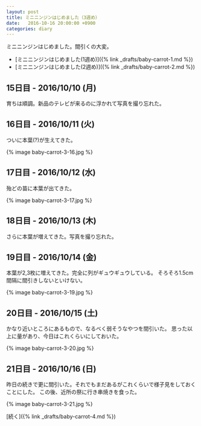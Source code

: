 ```yaml
---
layout: post
title: ミニニンジンはじめました（3週め）
date:   2016-10-16 20:00:00 +0900
categories: diary
---
```


ミニニンジンはじめました。間引くの大変。

- [ミニニンジンはじめました(1週め)]({% link _drafts/baby-carrot-1.md %})
- [ミニニンジンはじめました(2週め)]({% link _drafts/baby-carrot-2.md %})

## 15日目 - 2016/10/10 (月)
育ちは順調。新品のテレビが来るのに浮かれて写真を撮り忘れた。

## 16日目 - 2016/10/11 (火)
ついに本葉(?)が生えてきた。

{% image baby-carrot-3-16.jpg %}

## 17日目 - 2016/10/12 (水)
殆どの苗に本葉が出てきた。

{% image baby-carrot-3-17.jpg %}

## 18日目 - 2016/10/13 (木)
さらに本葉が増えてきた。写真を撮り忘れた。

## 19日目 - 2016/10/14 (金)
本葉が2,3枚に増えてきた。完全に列がギュウギュウしている。
そろそろ1.5cm間隔に間引きしないといけない。

{% image baby-carrot-3-19.jpg %}

## 20日目 - 2016/10/15 (土)
かなり近いところにあるもので、なるべく弱そうなやつを間引いた。
思った以上に量があり、今日はこれくらいにしておいた。

{% image baby-carrot-3-20.jpg %}

## 21日目 - 2016/10/16 (日)
昨日の続きで更に間引いた。それでもまだあるがこれくらいで様子見をしておくことにした。
この後、近所の祭に行き串焼きを食った。

{% image baby-carrot-3-21.jpg %}

 [続く]({% link _drafts/baby-carrot-4.md %})
